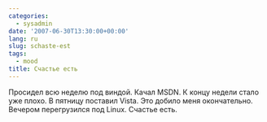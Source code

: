 ```yaml
---
categories:
  - sysadmin
date: '2007-06-30T13:30:00+00:00'
lang: ru
slug: schaste-est
tags:
  - mood
title: Счастье есть
---
```




Просидел всю неделю под виндой. Качал MSDN. К концу недели стало уже плохо. В пятницу поставил Vista. Это добило меня окончательно. Вечером перегрузился под Linux. Счастье есть.
